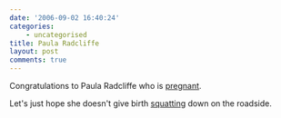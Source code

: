 ```yaml
---
date: '2006-09-02 16:40:24'
categories:
    - uncategorised
title: Paula Radcliffe
layout: post
comments: true
---
```

Congratulations to Paula Radcliffe who is
[pregnant](http://www.paularadcliffe.com/diary/026.php).

Let's just hope she doesn't give birth
[squatting](http://news.bbc.co.uk/sport1/hi/athletics/4454315.stm) down
on the roadside.
